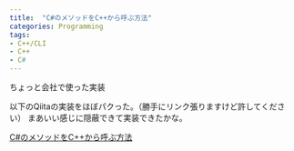 ```yaml
---
title:  "C#のメソッドをC++から呼ぶ方法"
categories: Programming
tags:
- C++/CLI
- C++
- C#
---
```


ちょっと会社で使った実装

以下のQiitaの実装をほぼパクった。（勝手にリンク張りますけど許してください）
まあいい感じに隠蔽できて実装できたかな。

[C#のメソッドをC++から呼ぶ方法](https://qiita.com/tetsurom/items/a0ad9bd24dbe513afdc4)

